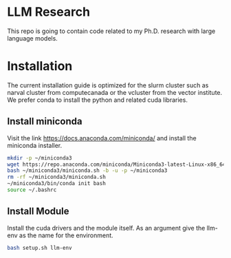 # LLM Research

This repo is going to contain code related to my Ph.D. research with large language models.

# Installation

The current installation guide is optimized for the slurm cluster such as narval cluster from computecanada or the vcluster from the vector institute. We prefer conda to install the python and related cuda libraries.

## Install miniconda

Visit the link https://docs.anaconda.com/miniconda/ and install the miniconda installer.

```sh
mkdir -p ~/miniconda3
wget https://repo.anaconda.com/miniconda/Miniconda3-latest-Linux-x86_64.sh -O ~/miniconda3/miniconda.sh
bash ~/miniconda3/miniconda.sh -b -u -p ~/miniconda3
rm -rf ~/miniconda3/miniconda.sh
~/miniconda3/bin/conda init bash
source ~/.bashrc
```

## Install Module
Install the cuda drivers and the module itself. As an argument give the llm-env as the name for the environment.

```sh
bash setup.sh llm-env
```

